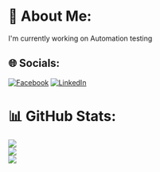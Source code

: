 # 💫 About Me:
I'm currently working on Automation testing


## 🌐 Socials:
[![Facebook](https://img.shields.io/badge/Facebook-%231877F2.svg?logo=Facebook&logoColor=white)](https://www.facebook.com/profile.php?id=100004177723902) [![LinkedIn](https://img.shields.io/badge/LinkedIn-%230077B5.svg?logo=linkedin&logoColor=white)](https://www.linkedin.com/in/amin-miladi/) 

# 📊 GitHub Stats:
![](https://github-readme-stats.vercel.app/api?username=Amiin29&theme=dark&hide_border=false&include_all_commits=false&count_private=false)<br/>
![](https://github-readme-streak-stats.herokuapp.com/?user=Amiin29&theme=dark&hide_border=false)<br/>
![](https://github-readme-stats.vercel.app/api/top-langs/?username=Amiin29&theme=dark&hide_border=false&include_all_commits=false&count_private=false&layout=compact)
